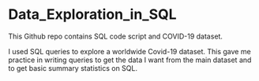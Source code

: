 # Data_Exploration_in_SQL
This Github repo contains SQL code script and COVID-19 dataset.

I used SQL queries to explore a worldwide Covid-19 dataset. This gave me practice in writing queries to get the data I want from the main dataset and to get basic summary statistics on SQL.
